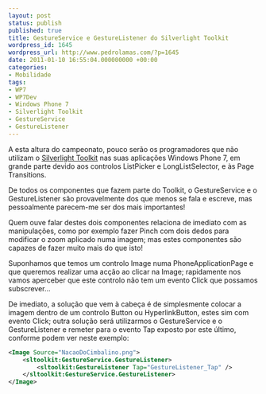 ```yaml
---
layout: post
status: publish
published: true
title: GestureService e GestureListener do Silverlight Toolkit
wordpress_id: 1645
wordpress_url: http://www.pedrolamas.com/?p=1645
date: 2011-01-10 16:55:04.000000000 +00:00
categories:
- Mobilidade
tags:
- WP7
- WP7Dev
- Windows Phone 7
- Silverlight Toolkit
- GestureService
- GestureListener
---
```

A esta altura do campeonato, pouco serão os programadores que não utilizam o [Silverlight Toolkit](http://silverlight.codeplex.com/) nas suas aplicações Windows Phone 7, em grande parte devido aos controlos ListPicker e LongListSelector, e às Page Transitions.

De todos os componentes que fazem parte do Toolkit, o GestureService e o GestureListener são provavelmente dos que menos se fala e escreve, mas pessoalmente parecem-me ser dos mais importantes!

Quem ouve falar destes dois componentes relaciona de imediato com as manipulações, como por exemplo fazer Pinch com dois dedos para modificar o zoom aplicado numa imagem; mas estes componentes são capazes de fazer muito mais do que isto!

Suponhamos que temos um controlo Image numa PhoneApplicationPage e que queremos realizar uma acção ao clicar na Image; rapidamente nos vamos aperceber que este controlo não tem um evento Click que possamos subscrever...

De imediato, a solução que vem à cabeça é de simplesmente colocar a imagem dentro de um controlo Button ou HyperlinkButton, estes sim com evento Click; outra solução será utilizarmos o GestureService e o GestureListener e remeter para o evento Tap exposto por este último, conforme podem ver neste exemplo:

```xml
<Image Source="NacaoDoCimbalino.png">
    <sltoolkit:GestureService.GestureListener>
        <sltoolkit:GestureListener Tap="GestureListener_Tap" />
    </sltoolkit:GestureService.GestureListener>
</Image>
```

